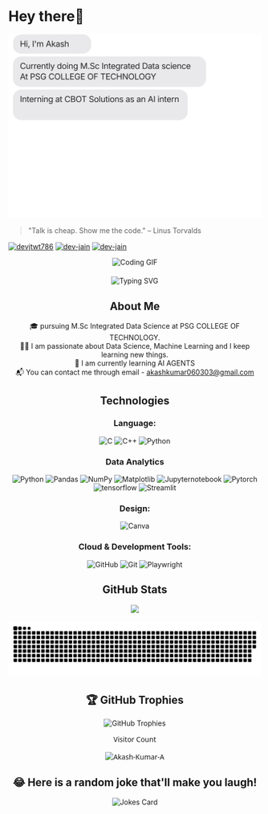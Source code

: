 # Hey there👋
![](chat.svg)

> "Talk is cheap. Show me the code." – Linus Torvalds


<p align="left">
<a href="https://x.com/akashhh_kumar_" target="blank"><img align="center" src="https://raw.githubusercontent.com/rahuldkjain/github-profile-readme-generator/master/src/images/icons/Social/twitter.svg" alt="devjtwt786" height="30" width="40" /></a>
<a href="https://www.linkedin.com/in/akashkumar9791303028/" target="blank"><img align="center" src="https://raw.githubusercontent.com/rahuldkjain/github-profile-readme-generator/master/src/images/icons/Social/linked-in-alt.svg" alt="dev-jain" height="30" width="40" /></a>
<a href="https://www.instagram.com/akashhh_kumar_/" target="blank"><img align="center" src="https://static.vecteezy.com/system/resources/previews/023/986/555/original/instagram-logo-instagram-logo-transparent-instagram-icon-transparent-free-free-png.png" alt="dev-jain" height="40" width="40" /></a>
</a>
<div align="center">
  <img src="https://media.giphy.com/media/13HgwGsXF0aiGY/giphy.gif" alt="Coding GIF" width="200"/>
</div>

<div align="center" style="margin-top: 20px;">
  <img src="https://readme-typing-svg.demolab.com?font=Fira+Code&size=22&pause=1000&color=F7DF1E&center=true&vCenter=true&width=435&lines=Passionate+About+Code;Always+Learning;Keep+Calm+and+Code+On" alt="Typing SVG" />
</div>
<div align="center">

</p>




## About Me
🎓 pursuing M.Sc Integrated Data Science at PSG COLLEGE OF TECHNOLOGY.<br/>
👨‍💻 I am passionate about Data Science, Machine Learning and I keep learning new things.</br>
📖 I am currently learning AI AGENTS <br/>
📬 You can contact me through email - akashkumar060303@gmail.com

## Technologies
### Language:
![C](https://img.shields.io/badge/c-%2300599C.svg?style=for-the-badge&logo=c&logoColor=white)
![C++](https://img.shields.io/badge/c++-%2300599C.svg?style=for-the-badge&logo=c%2B%2B&logoColor=white)
![Python](https://img.shields.io/badge/python-3670A0?style=for-the-badge&logo=python&logoColor=ffdd54)

###  Data Analytics
<p>
  <img src="https://img.shields.io/badge/Python-%233776AB.svg?style=flat&logo=python&logoColor=white" alt="Python" />
  <img src="https://img.shields.io/badge/Pandas-%23150458.svg?style=flat&logo=pandas&logoColor=white" alt="Pandas" />
  <img src="https://img.shields.io/badge/NumPy-%23013243.svg?style=flat&logo=numpy&logoColor=white" alt="NumPy" />
  <img src="https://img.shields.io/badge/Matplotlib-%2344A833.svg?style=flat&logo=plotly&logoColor=white" alt="Matplotlib" />
  <img src="https://img.shields.io/badge/Jupyter-Lab-F37626.svg?style=flat&logo=Jupyter" alt="Jupyternotebook" />
  <img src="https://img.shields.io/badge/PyTorch-1.6.0-EE4C2C.svg?style=flat&logo=pytorch" alt="Pytorch" />
  <img src="https://img.shields.io/badge/TensorFlow-1.12-FF6F00.svg?style=flat&logo=tensorflow" alt="tensorflow" />
  <img src="https://img.shields.io/badge/Streamlit-1.2.0-FF4B4B.svg?style=flat&logo=Streamlit&logoColor=white" alt="Streamlit" />
</p>


### Design:
![Canva](https://img.shields.io/badge/Canva-%2300C4CC.svg?style=for-the-badge&logo=Canva&logoColor=white)

### Cloud & Development Tools:
![GitHub](https://img.shields.io/badge/github-%23121011.svg?style=for-the-badge&logo=github&logoColor=white)
![Git](https://img.shields.io/badge/git-%23F05033.svg?style=for-the-badge&logo=git&logoColor=white)
![Playwright](https://img.shields.io/badge/Playwright-2b3137?style=for-the-badge&logo=playwright&logoColor=45ba4b)






## GitHub Stats

<p align="center">
	
  <img width="48%" src="https://github-readme-stats.vercel.app/api?username=Akash-Kumar-A&show_icons=true&theme=calm" />
</p>

[![github contribution grid snake animation](https://raw.githubusercontent.com/Brainhub24/Brainhub24/main/github-contribution-grid-snake.svg)](https://github.com/Brainhub24)

## 🏆 GitHub Trophies
<div align="center">
  <img src="https://github-profile-trophy.vercel.app/?username=Akash-Kumar-A&theme=radical" alt="GitHub Trophies" />
</div>


<div align="center" style="font-family: 'Segoe UI', Tahoma, Geneva, Verdana, sans-serif;">
  <p>Visitor Count</p>
	<p><img align="center" src="https://github-readme-streak-stats.herokuapp.com/?user=Akash-Kumar-A&" alt="Akash-Kumar-A" /></p>
</div>


## 😂 Here is a random joke that'll make you laugh!
![Jokes Card](https://readme-jokes.vercel.app/api)










